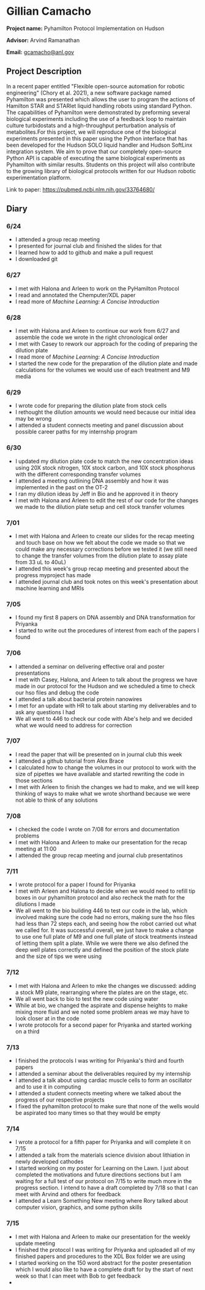 # Gillian Camacho
**Project name:** Pyhamilton Protocol Implementation on Hudson

**Advisor:** Arvind Ramanathan

**Email:** gcamacho@anl.gov

## Project Description
In a recent paper entitled "Flexible open-source automation for robotic engineering" (Chory et al. 2021), a new software package named Pyhamilton was presented which allows the user to program the actions of Hamilton STAR and STARlet liquid handling robots using standard Python. The capabilities of Pyhamilton were demonstrated by preforming several biological experiments including the use of a feedback loop to maintain culture turbidostats and a high-throughput perturbation analysis of metabolites.For this project, we will reproduce one of the biological experiments presented in this paper using the Python interface that has been developed for the Hudson SOLO liquid handler and Hudson SoftLinx integration system. We aim to prove that our completely open-source Python API is capable of executing the same biological experiments as Pyhamilton with similar results. Students on this project will also contribute to the growing library of biological protocols written for our Hudson robotic experimentation platform.

Link to paper: https://pubmed.ncbi.nlm.nih.gov/33764680/

## Diary

### 6/24
* I attended a group recap meeting 
* I presented for journal club and finished the slides for that
* I learned how to add to github and make a pull request
* I downloaded git

### 6/27
* I met with Halona and Arleen to work on the PyHamilton Protocol
* I read and annotated the Chemputer/XDL paper
* I read more of *Machine Learning: A Concise Introduction*

### 6/28
* I met with Halona and Arleen to continue our work from 6/27 and assemble the code we wrote in the right chronological order
* I met with Casey to rework our approach for the coding of preparing the dilution plate
* I read more of *Machine Learning: A Concise Introduction*
* I started the new code for the preparation of the dilution plate and made calculations for the volumes we would use of each treatment and M9 media 

### 6/29
* I wrote code for preparing the dilution plate from stock cells
* I rethought the dilution amounts we would need because our initial idea may be wrong
* I attended a student connects meeting and panel discussion about possible career paths for my internship program

### 6/30
* I updated my dilution plate code to match the new concentration ideas using 20X stock nitrogen, 10X stock carbon, and 10X stock phosphorus with the different corresponding transfer volumes
* I attended a meeting outlining DNA assembly and how it was implemented in the past on the OT-2
* I ran my dilution ideas by Jeff in Bio and he approved it in theory
* I met with Halona and Arleen to edit the rest of our code for the changes we made to the dilution plate setup and cell stock transfer volumes

### 7/01
* I met with Halona and Arleen to create our slides for the recap meeting and touch base on how we felt about the code we made so that we could make any necessary corrections before we tested it (we still need to change the transfer volumes from the dilution plate to assay plate from 33 uL to 40uL)
* I attended this week's group recap meeting and presented about the progress myproject has made
* I attended journal club and took notes on this week's presentation about machine learning and MRIs 

### 7/05
* I found my first 8 papers on DNA assembly and DNA transformation for Priyanka
* I started to write out the procedures of interest from each of the papers I found

### 7/06
* I attended a seminar on delivering effective oral and poster presentations
* I met with Casey, Halona, and Arleen to talk about the progress we have made in our protocol for the Hudson and we scheduled a time to check our hso files and debug the code
* I attended a talk about bacterial protein nanowires
* I met for an update with HR to talk about starting my deliverables and to ask any questions I had
* We all went to 446 to check our code with Abe's help and we decided what we would need to address for correction

### 7/07
* I read the paper that will be presented on in journal club this week
* I attended a github tutorial from Alex Brace
* I calculated how to change the volumes in our protocol to work with the size of pipettes we have available and started rewriting the code in those sections
* I met with Arleen to finish the changes we had to make, and we will keep thinking of ways to make what we wrote shorthand because we were not able to think of any solutions

### 7/08
* I checked the code I wrote on 7/08 for errors and documentation problems
* I met with Halona and Arleen to make our presentation for the recap meeting at 11:00
* I attended the group recap meeting and journal club presentatinos

### 7/11
* I wrote protocol for a paper I found for Priyanka
* I met with Arleen and Halona to decide when we would need to refill tip boxes in our pyhamilton protocol and also recheck the math for the dilutions I made
* We all went to the bio building 446 to test our code in the lab, which involved making sure the code had no errors, making sure the hso files had less than 72 steps each, and seeing how the robot carried out what we called for. It was successful overall, we just have to make a change to use one full plate of M9 and one full plate of stock treatments instead of letting them split a plate. While we were there we also defined the deep well plates correctly and defined the position of the stock plate and the size of tips we were using

### 7/12
* I met with Halona and Arleen to mke the changes we discussed: adding a stock M9 plate, rearranging where the plates are on the stage, etc.
* We all went back to bio to test the new code using water
* While at bio, we changed the aspirate and dispense heights to make mixing more fluid and we noted some problem areas we may have to look closer at in the code
* I wrote protocols for a second paper for Priyanka and started working on a third

### 7/13
* I finished the protocols I was writing for Priyanka's third and fourth papers
* I attended a seminar about the deliverables required by my internship
* I attended a talk about using cardiac muscle cells to form an oscillator and to use it in computing
* I attended a student connects meeting where we talked about the progress of our respective projects
* I fixed the pyhamilton protocol to make sure that none of the wells would be aspirated too many times so that they would be empty

### 7/14
* I wrote a protocol for a fifth paper for Priyanka and will complete it on 7/15
* I attended a talk from the materials science division about lithiation in newly developed cathodes
* I started working on my poster for Learning on the Lawn. I just about completed the motivations and future directions sections but I am waiting for a full test of our protocol on 7/15 to write much more in the progress section. I intend to have a draft completed by 7/18 so that I can meet with Arvind and others for feedback
* I attended a Learn Something New meeting where Rory talked about computer vision, graphics, and some python skills

### 7/15
* I met with Halona and Arleen to make our presentation for the weekly update meeting
* I finished the protocol I was writing for Priyanka and uploaded all of my finished papers and procedures to the XDL Box folder we are using
* I started working on the 150 word abstract for the poster presentation which I would also like to have a complete draft for by the start of next week so that I can meet with Bob to get feedback
* 